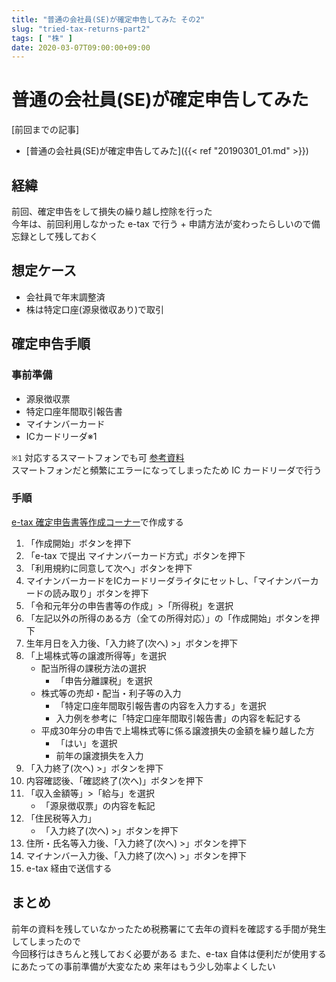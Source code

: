```yaml
---
title: "普通の会社員(SE)が確定申告してみた その2"
slug: "tried-tax-returns-part2"
tags: [ "株" ]
date: 2020-03-07T09:00:00+09:00
---
```


# 普通の会社員(SE)が確定申告してみた

[前回までの記事]

* [普通の会社員(SE)が確定申告してみた]({{< ref "20190301_01.md" >}})

## 経緯

前回、確定申告をして損失の繰り越し控除を行った  
今年は、前回利用しなかった e-tax で行う + 申請方法が変わったらしいので備忘録として残しておく

## 想定ケース

* 会社員で年末調整済
* 株は特定口座(源泉徴収あり)で取引

## 確定申告手順

### 事前準備

* 源泉徴収票
* 特定口座年間取引報告書
* マイナンバーカード
* ICカードリーダ※1

`※1` 対応するスマートフォンでも可 [参考資料](https://www.e-tax.nta.go.jp/toiawase/qa/yokuaru02/32.htm)  
スマートフォンだと頻繁にエラーになってしまったため IC カードリーダで行う

### 手順

[e-tax 確定申告書等作成コーナー](https://www.e-tax.nta.go.jp/kojin.html)で作成する

1. 「作成開始」ボタンを押下
2. 「e-tax で提出 マイナンバーカード方式」ボタンを押下
3. 「利用規約に同意して次へ」ボタンを押下
4. マイナンバーカードをICカードリーダライタにセットし、「マイナンバーカードの読み取り」ボタンを押下
5. 「令和元年分の申告書等の作成」>「所得税」を選択
6. 「左記以外の所得のある方（全ての所得対応）」の「作成開始」ボタンを押下
7. 生年月日を入力後、「入力終了(次へ) >」ボタンを押下
8. 「上場株式等の譲渡所得等」を選択
    * 配当所得の課税方法の選択
      * 「申告分離課税」を選択
    * 株式等の売却・配当・利子等の入力
      * 「特定口座年間取引報告書の内容を入力する」を選択
      * 入力例を参考に「特定口座年間取引報告書」の内容を転記する
    * 平成30年分の申告で上場株式等に係る譲渡損失の金額を繰り越した方
      * 「はい」を選択
      * 前年の譲渡損失を入力
9. 「入力終了(次へ) >」ボタンを押下
10. 内容確認後、「確認終了(次へ)」ボタンを押下
11. 「収入金額等」>「給与」を選択
    * 「源泉徴収票」の内容を転記
12. 「住民税等入力」
    * 「入力終了(次へ) >」ボタンを押下
13. 住所・氏名等入力後、「入力終了(次へ) >」ボタンを押下
14. マイナンバー入力後、「入力終了(次へ) >」ボタンを押下
15. e-tax 経由で送信する

## まとめ

前年の資料を残していなかったため税務署にて去年の資料を確認する手間が発生してしまったので  
今回移行はきちんと残しておく必要がある
また、e-tax 自体は便利だが使用するにあたっての事前準備が大変なため
来年はもう少し効率よくしたい

